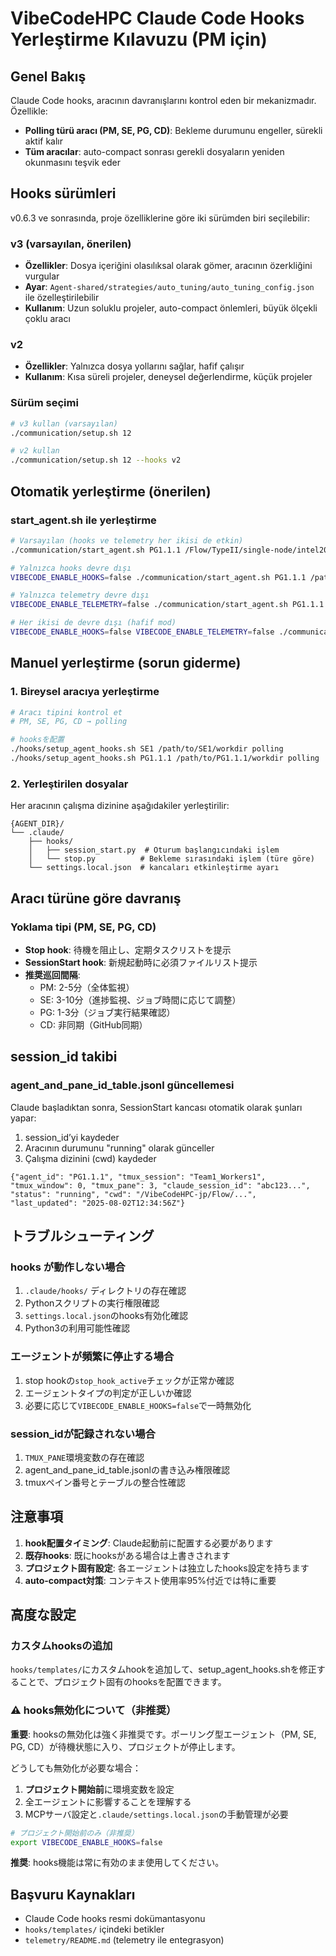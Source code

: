 # VibeCodeHPC Claude Code Hooks Yerleştirme Kılavuzu (PM için)

## Genel Bakış
Claude Code hooks, aracının davranışlarını kontrol eden bir mekanizmadır. Özellikle:
- **Polling türü aracı (PM, SE, PG, CD)**: Bekleme durumunu engeller, sürekli aktif kalır
- **Tüm aracılar**: auto-compact sonrası gerekli dosyaların yeniden okunmasını teşvik eder

## Hooks sürümleri
v0.6.3 ve sonrasında, proje özelliklerine göre iki sürümden biri seçilebilir:

### v3 (varsayılan, önerilen)
- **Özellikler**: Dosya içeriğini olasılıksal olarak gömer, aracının özerkliğini vurgular
- **Ayar**: `Agent-shared/strategies/auto_tuning/auto_tuning_config.json` ile özelleştirilebilir
- **Kullanım**: Uzun soluklu projeler, auto-compact önlemleri, büyük ölçekli çoklu aracı

### v2
- **Özellikler**: Yalnızca dosya yollarını sağlar, hafif çalışır
- **Kullanım**: Kısa süreli projeler, deneysel değerlendirme, küçük projeler

### Sürüm seçimi
```bash
# v3 kullan (varsayılan)
./communication/setup.sh 12

# v2 kullan
./communication/setup.sh 12 --hooks v2
```

## Otomatik yerleştirme (önerilen)

### start_agent.sh ile yerleştirme
```bash
# Varsayılan (hooks ve telemetry her ikisi de etkin)
./communication/start_agent.sh PG1.1.1 /Flow/TypeII/single-node/intel2024/OpenMP

# Yalnızca hooks devre dışı
VIBECODE_ENABLE_HOOKS=false ./communication/start_agent.sh PG1.1.1 /path/to/dir

# Yalnızca telemetry devre dışı
VIBECODE_ENABLE_TELEMETRY=false ./communication/start_agent.sh PG1.1.1 /path/to/dir

# Her ikisi de devre dışı (hafif mod)
VIBECODE_ENABLE_HOOKS=false VIBECODE_ENABLE_TELEMETRY=false ./communication/start_agent.sh PG1.1.1 /path/to/dir
```

## Manuel yerleştirme (sorun giderme)

### 1. Bireysel aracıya yerleştirme
```bash
# Aracı tipini kontrol et
# PM, SE, PG, CD → polling

# hooksを配置
./hooks/setup_agent_hooks.sh SE1 /path/to/SE1/workdir polling
./hooks/setup_agent_hooks.sh PG1.1.1 /path/to/PG1.1.1/workdir polling
```

### 2. Yerleştirilen dosyalar
Her aracının çalışma dizinine aşağıdakiler yerleştirilir:
```
{AGENT_DIR}/
└── .claude/
    ├── hooks/
    │   ├── session_start.py  # Oturum başlangıcındaki işlem
    │   └── stop.py          # Bekleme sırasındaki işlem (türe göre)
    └── settings.local.json  # kancaları etkinleştirme ayarı
```

## Aracı türüne göre davranış

### Yoklama tipi (PM, SE, PG, CD)
- **Stop hook**: 待機を阻止し、定期タスクリストを提示
- **SessionStart hook**: 新規起動時に必須ファイルリスト提示
- **推奨巡回間隔**:
  - PM: 2-5分（全体監視）
  - SE: 3-10分（進捗監視、ジョブ時間に応じて調整）
  - PG: 1-3分（ジョブ実行結果確認）
  - CD: 非同期（GitHub同期）

## session_id takibi

### agent_and_pane_id_table.jsonl güncellemesi
Claude başladıktan sonra, SessionStart kancası otomatik olarak şunları yapar:
1. session_id’yi kaydeder
2. Aracının durumunu "running" olarak günceller
3. Çalışma dizinini (cwd) kaydeder

```jsonl
{"agent_id": "PG1.1.1", "tmux_session": "Team1_Workers1", "tmux_window": 0, "tmux_pane": 3, "claude_session_id": "abc123...", "status": "running", "cwd": "/VibeCodeHPC-jp/Flow/...", "last_updated": "2025-08-02T12:34:56Z"}
```

## トラブルシューティング

### hooks が動作しない場合
1. `.claude/hooks/` ディレクトリの存在確認
2. Pythonスクリプトの実行権限確認
3. `settings.local.json`のhooks有効化確認
4. Python3の利用可能性確認

### エージェントが頻繁に停止する場合
1. stop hookの`stop_hook_active`チェックが正常か確認
2. エージェントタイプの判定が正しいか確認
3. 必要に応じて`VIBECODE_ENABLE_HOOKS=false`で一時無効化

### session_idが記録されない場合
1. `TMUX_PANE`環境変数の存在確認
2. agent_and_pane_id_table.jsonlの書き込み権限確認
3. tmuxペイン番号とテーブルの整合性確認

## 注意事項

1. **hook配置タイミング**: Claude起動前に配置する必要があります
2. **既存hooks**: 既にhooksがある場合は上書きされます
3. **プロジェクト固有設定**: 各エージェントは独立したhooks設定を持ちます
4. **auto-compact対策**: コンテキスト使用率95%付近では特に重要

## 高度な設定

### カスタムhooksの追加
`hooks/templates/`にカスタムhookを追加して、setup_agent_hooks.shを修正することで、プロジェクト固有のhooksを配置できます。

### ⚠️ hooks無効化について（非推奨）

**重要**: hooksの無効化は強く非推奨です。ポーリング型エージェント（PM, SE, PG, CD）が待機状態に入り、プロジェクトが停止します。

どうしても無効化が必要な場合：
1. **プロジェクト開始前**に環境変数を設定
2. 全エージェントに影響することを理解する
3. MCPサーバ設定と`.claude/settings.local.json`の手動管理が必要

```bash
# プロジェクト開始前のみ（非推奨）
export VIBECODE_ENABLE_HOOKS=false
```

**推奨**: hooks機能は常に有効のまま使用してください。

## Başvuru Kaynakları
- Claude Code hooks resmi dokümantasyonu
- `hooks/templates/` içindeki betikler
- `telemetry/README.md` (telemetry ile entegrasyon)
